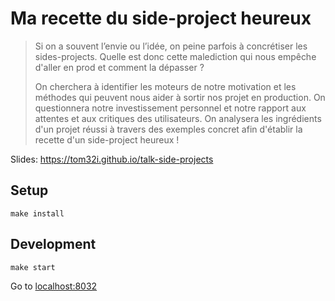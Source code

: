 # Ma recette du side-project heureux

> Si on a souvent l’envie ou l’idée, on peine parfois à concrétiser les sides-projects.
> Quelle est donc cette malediction qui nous empêche d'aller en prod et comment la dépasser ?
>
> On cherchera à identifier les moteurs de notre motivation et les méthodes qui peuvent nous aider à sortir nos projet en production.
> On questionnera notre investissement personnel et notre rapport aux attentes et aux critiques des utilisateurs.
> On analysera les ingrédients d'un projet réussi à travers des exemples concret afin d'établir la recette d'un side-project heureux !

Slides: https://tom32i.github.io/talk-side-projects

## Setup

    make install

## Development

    make start

Go to [localhost:8032](http://localhost:8032)
